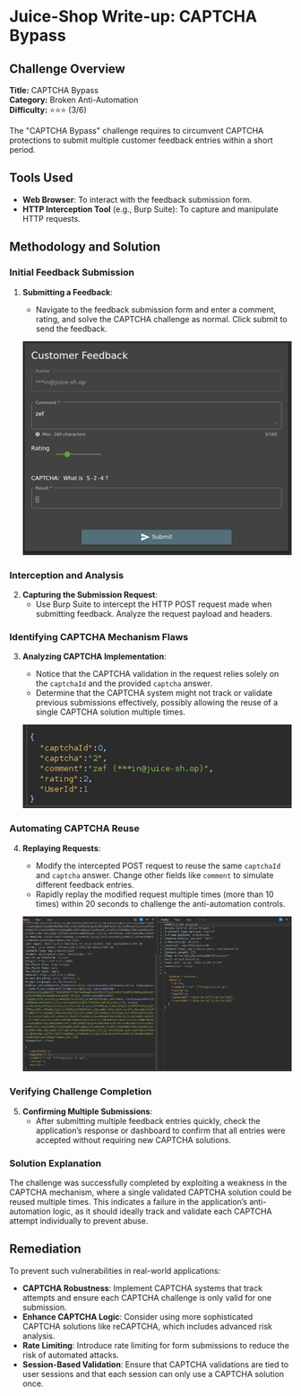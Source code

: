 # Juice-Shop Write-up: CAPTCHA Bypass

## Challenge Overview

**Title:** CAPTCHA Bypass\
**Category:** Broken Anti-Automation\
**Difficulty:** ⭐⭐⭐ (3/6)

The "CAPTCHA Bypass" challenge requires to circumvent CAPTCHA protections to submit multiple customer feedback entries within a short period.

## Tools Used

- **Web Browser**: To interact with the feedback submission form.
- **HTTP Interception Tool** (e.g., Burp Suite): To capture and manipulate HTTP requests.

## Methodology and Solution

### Initial Feedback Submission

1. **Submitting a Feedback**:
   - Navigate to the feedback submission form and enter a comment, rating, and solve the CAPTCHA challenge as normal. Click submit to send the feedback.

    ![dummy feedback](../assets/difficulty3/captcha_bypass_1.png)

### Interception and Analysis

2. **Capturing the Submission Request**:
   - Use Burp Suite to intercept the HTTP POST request made when submitting feedback. Analyze the request payload and headers.

### Identifying CAPTCHA Mechanism Flaws

3. **Analyzing CAPTCHA Implementation**:
   - Notice that the CAPTCHA validation in the request relies solely on the `captchaId` and the provided `captcha` answer. 
   - Determine that the CAPTCHA system might not track or validate previous submissions effectively, possibly allowing the reuse of a single CAPTCHA solution multiple times.

    ![request for captcha](../assets/difficulty3/captcha_bypass_2.png)

### Automating CAPTCHA Reuse

4. **Replaying Requests**:
   - Modify the intercepted POST request to reuse the same `captchaId` and `captcha` answer. Change other fields like `comment` to simulate different feedback entries.
   - Rapidly replay the modified request multiple times (more than 10 times) within 20 seconds to challenge the anti-automation controls.

    ![modified request](../assets/difficulty3/captcha_bypass_3.png)

### Verifying Challenge Completion

5. **Confirming Multiple Submissions**:
   - After submitting multiple feedback entries quickly, check the application’s response or dashboard to confirm that all entries were accepted without requiring new CAPTCHA solutions.

### Solution Explanation

The challenge was successfully completed by exploiting a weakness in the CAPTCHA mechanism, where a single validated CAPTCHA solution could be reused multiple times. This indicates a failure in the application’s anti-automation logic, as it should ideally track and validate each CAPTCHA attempt individually to prevent abuse.

## Remediation

To prevent such vulnerabilities in real-world applications:

- **CAPTCHA Robustness**: Implement CAPTCHA systems that track attempts and ensure each CAPTCHA challenge is only valid for one submission.
- **Enhance CAPTCHA Logic**: Consider using more sophisticated CAPTCHA solutions like reCAPTCHA, which includes advanced risk analysis.
- **Rate Limiting**: Introduce rate limiting for form submissions to reduce the risk of automated attacks.
- **Session-Based Validation**: Ensure that CAPTCHA validations are tied to user sessions and that each session can only use a CAPTCHA solution once.
